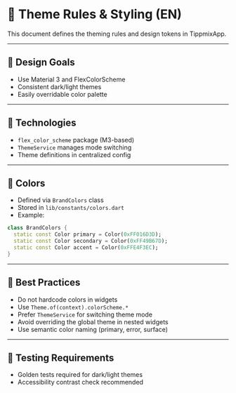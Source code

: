 # 🎨 Theme Rules & Styling (EN)

This document defines the theming rules and design tokens in TippmixApp.

---

## 🎯 Design Goals

* Use Material 3 and FlexColorScheme
* Consistent dark/light themes
* Easily overridable color palette

---

## 🎨 Technologies

* `flex_color_scheme` package (M3-based)
* `ThemeService` manages mode switching
* Theme definitions in centralized config

---

## 🌈 Colors

* Defined via `BrandColors` class
* Stored in `lib/constants/colors.dart`
* Example:

```dart
class BrandColors {
  static const Color primary = Color(0xFF016D3D);
  static const Color secondary = Color(0xFF49B67D);
  static const Color accent = Color(0xFFE4F3EC);
}
```

---

## 🧠 Best Practices

* Do not hardcode colors in widgets
* Use `Theme.of(context).colorScheme.*`
* Prefer `ThemeService` for switching theme mode
* Avoid overriding the global theme in nested widgets
* Use semantic color naming (primary, error, surface)

---

## 🧪 Testing Requirements

* Golden tests required for dark/light themes
* Accessibility contrast check recommended